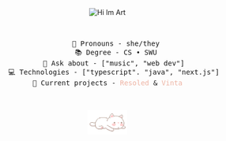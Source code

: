 <div align="center">
  <img src="https://readme-typing-svg.demolab.com?font=Fira+Code&weight=500&size=28&pause=1000&color=EEB3A3&center=true&vCenter=true&repeat=false&width=435&lines=%E2%9C%A9+hi+i'm+Art+%E2%9C%A9" alt="Hi Im Art" width="435" height="50">
</div>

<br>
<pre>
<div align="center">
    💞 Pronouns - she/they
    📚 Degree - CS • SWU
    🐾 Ask about - ["music", "web dev"] 
    💻 Technologies - ["typescript". "java", "next.js"] 
    💼 Current projects - <a href="https://resoled.it/" style="color: #EEB3A3; text-decoration: none;">Resoled</a> & <a href="https://vinta.app/" style="color: #EEB3A3; text-decoration: none;">Vinta</a>    
</div>
</pre>
<br>

<div align="center">

<img src="./yawning-cat.gif" alt="yawning cat" width="80" height="50">
</div>
